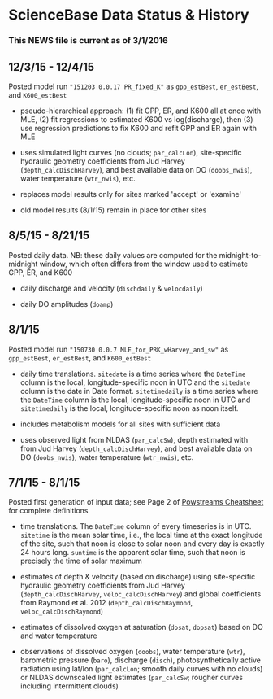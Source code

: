 # ScienceBase Data Status & History

### This NEWS file is current as of 3/1/2016

## 12/3/15 - 12/4/15

Posted model run `"151203 0.0.17 PR_fixed_K"` as `gpp_estBest`, `er_estBest`, and `K600_estBest`

- pseudo-hierarchical approach: (1) fit GPP, ER, and K600 all at once with MLE, (2) fit regressions to estimated K600 vs log(discharge), then (3) use regression predictions to fix K600 and refit GPP and ER again with MLE

- uses simulated light curves (no clouds; `par_calcLon`), site-specific hydraulic geometry coefficients from Jud Harvey (`depth_calcDischHarvey`), and best available data on DO (`doobs_nwis`), water temperature (`wtr_nwis`), etc.

- replaces model results only for sites marked 'accept' or 'examine'

- old model results (8/1/15) remain in place for other sites


## 8/5/15 - 8/21/15

Posted daily data. NB: these daily values are computed for the midnight-to-midnight window, which often differs from the window used to estimate GPP, ER, and K600

- daily discharge and velocity (`dischdaily` & `velocdaily`)

- daily DO amplitudes (`doamp`)


## 8/1/15

Posted model run `"150730 0.0.7 MLE_for_PRK_wHarvey_and_sw"` as `gpp_estBest`, `er_estBest`, and `K600_estBest`

- daily time translations. `sitedate` is a time series where the `DateTime` column is the local, longitude-specific noon in UTC and the `sitedate` column is the date in Date format. `sitetimedaily` is a time series where the `DateTime` column is the local, longitude-specific noon in UTC and `sitetimedaily` is the local, longitude-specific noon as noon itself. 

- includes metabolism models for all sites with sufficient data

- uses observed light from NLDAS (`par_calcSw`), depth estimated with  from Jud Harvey (`depth_calcDischHarvey`), and best available data on DO (`doobs_nwis`), water temperature (`wtr_nwis`), etc.


## 7/1/15 - 8/1/15

Posted first generation of input data; see Page 2 of [Powstreams Cheatsheet](https://drive.google.com/open?id=0B-c5tErcTY2fMlA3OE55NGhjeWc) for complete definitions

- time translations. The `DateTime` column of every timeseries is in UTC. `sitetime` is the mean solar time, i.e., the local time at the exact longitude of the site, such that noon is close to solar noon and every day is exactly 24 hours long. `suntime` is the apparent solar time, such that noon is precisely the time of solar maximum

- estimates of depth & velocity (based on discharge) using site-specific hydraulic geometry coefficients from Jud Harvey (`depth_calcDischHarvey`, `veloc_calcDischHarvey`) and global coefficients from Raymond et al. 2012 (`depth_calcDischRaymond`, `veloc_calcDischRaymond`)

- estimates of dissolved oxygen at saturation (`dosat`, `dopsat`) based on DO and water temperature

- observations of dissolved oxygen (`doobs`), water temperature (`wtr`), barometric pressure (`baro`), discharge (`disch`), photosynthetically active radiation using lat/lon (`par_calcLon`; smooth daily curves with no clouds) or NLDAS downscaled light estimates (`par_calcSw`; rougher curves including intermittent clouds)
